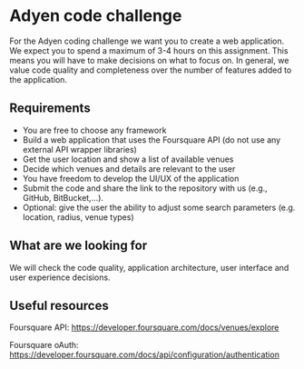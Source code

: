 # Adyen code challenge

For the Adyen coding challenge we want you to create a web application. We expect you to spend a maximum of 3-4
hours on this assignment. This means you will have to make decisions on what to focus on. In general, we value
code quality and completeness over the number of features added to the application.

## Requirements

- You are free to choose any framework
- Build a web application that uses the Foursquare API (do not use any external API wrapper libraries)
- Get the user location and show a list of available venues
- Decide which venues and details are relevant to the user
- You have freedom to develop the UI/UX of the application
- Submit the code and share the link to the repository with us (e.g., GitHub, BitBucket,…).
- Optional: give the user the ability to adjust some search parameters (e.g. location, radius, venue types)

## What are we looking for

We will check the code quality, application architecture, user interface and user experience decisions.

## Useful resources

Foursquare API: https://developer.foursquare.com/docs/venues/explore

Foursquare oAuth: https://developer.foursquare.com/docs/api/configuration/authentication